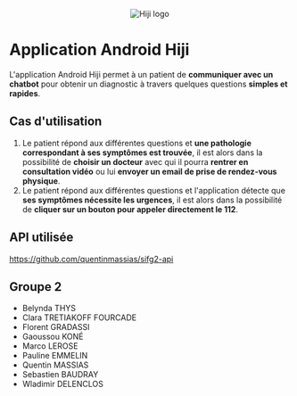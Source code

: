 <p align="center"><img src="https://www.sifg2.ml/img/logorounded.png" alt="Hiji logo" /></p>

# Application Android Hiji

L'application Android Hiji permet à un patient de **communiquer avec un chatbot** pour obtenir un diagnostic à travers quelques questions **simples et rapides**.

## Cas d'utilisation

 1. Le patient répond aux différentes questions et **une pathologie correspondant à ses symptômes est trouvée**, il est alors dans la possibilité de **choisir un docteur** avec qui il pourra **rentrer en consultation vidéo** ou lui **envoyer un email de prise de rendez-vous physique**.
 2. Le patient répond aux différentes questions et l'application détecte que **ses symptômes nécessite les urgences**, il est alors dans la possibilité de **cliquer sur un bouton pour appeler directement le 112**.


## API utilisée

https://github.com/quentinmassias/sifg2-api

## Groupe 2

 - Belynda THYS
 - Clara TRETIAKOFF FOURCADE
 - Florent GRADASSI
 - Gaoussou KONÉ
 - Marco LEROSE
 - Pauline EMMELIN
 - Quentin MASSIAS
 - Sebastien BAUDRAY
 - Wladimir DELENCLOS